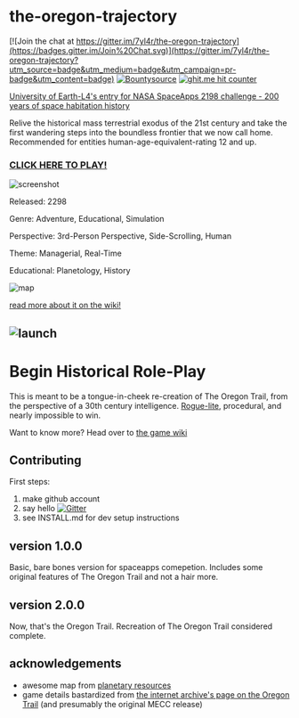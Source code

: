# the-oregon-trajectory #

[![Join the chat at https://gitter.im/7yl4r/the-oregon-trajectory](https://badges.gitter.im/Join%20Chat.svg)](https://gitter.im/7yl4r/the-oregon-trajectory?utm_source=badge&utm_medium=badge&utm_campaign=pr-badge&utm_content=badge)
[![Bountysource](https://img.shields.io/bountysource/team/mozilla-core/activity.svg)](https://www.bountysource.com/trackers/13859664-7yl4r-the-oregon-trajectory)
[![ghit.me hit counter](https://ghit.me/badge.svg?repo=7yl4r/the-oregon-trajectory)](https://ghit.me/repo/7yl4r/the-oregon-trajectory)

[University of Earth-L4's entry for NASA SpaceApps 2198 challenge - 200 years of space habitation history](https://2015.spaceappschallenge.org/challenge/asteroids-2025-2100-future-history/)

Relive the historical mass terrestrial exodus of the 21st century and take the first wandering steps into the boundless frontier that we now call home. Recommended for entities human-age-equivalent-rating 12 and up.

### [CLICK HERE TO PLAY!](http://7yl4r.github.io/the-oregon-trajectory/) ###
![screenshot](http://i.imgur.com/jK6kihi.png)

Released: 2298

Genre: Adventure, Educational, Simulation

Perspective: 3rd-Person Perspective, Side-Scrolling, Human

Theme: Managerial, Real-Time

Educational: Planetology, History

![map](http://pri.wpengine.netdna-cdn.com/wp-content/themes/planetary-resources/assets/img/map/map-bg-med.jpg)

[read more about it on the wiki!](https://github.com/7yl4r/the-oregon-trajectory/wiki)

![launch](http://i.imgur.com/a7GD71v.png)
-------------------------------------------------------------------------------------------------

# Begin Historical Role-Play #
This is meant to be a tongue-in-cheek re-creation of The Oregon Trail, from the perspective of a 30th century intelligence. [Rogue-lite](http://www.giantbomb.com/forums/general-discussion-30/agreedisagree-by-modern-standards-oregon-trail-was-562547/?page=1#js-message-5994632), procedural, and nearly impossible to win.

Want to know more? Head over to [the game wiki](https://github.com/7yl4r/the-oregon-trajectory/wiki)

## Contributing ##
First steps:

1. make github account
2. say hello [![Gitter](https://badges.gitter.im/Join%20Chat.svg)](https://gitter.im/7yl4r/the-oregon-trajectory?utm_source=badge&utm_medium=badge&utm_campaign=pr-badge)
3. see INSTALL.md for dev setup instructions

## version 1.0.0 ##
Basic, bare bones version for spaceapps comepetion. Includes some original features of The Oregon Trail and not a hair more.

## version 2.0.0 ##
Now, that's the Oregon Trail. Recreation of The Oregon Trail considered complete.

## acknowledgements ##

* awesome map from [planetary resources](http://www.planetaryresources.com/asteriods/#asteroids-map)
* game details bastardized from [the internet archive's page on the Oregon Trail](https://archive.org/details/msdos_Oregon_Trail_The_1990) (and presumably the original MECC release)
